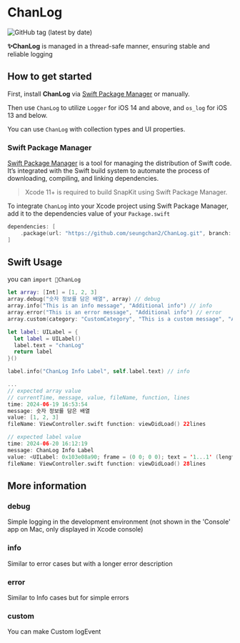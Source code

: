 ChanLog
===============
![GitHub tag (latest by date)](https://img.shields.io/github/v/tag/seungchan2/ChanLog?label=version&sort=semver)


**✨ChanLog** is managed in a thread-safe manner, ensuring stable and reliable logging


## How to get started

First, install **ChanLog** via [Swift Package Manager](https://swift.org/package-manager/) or manually.

Then use `ChanLog` to utilize `Logger` for iOS 14 and above, and `os_log` for iOS 13 and below.

You can use `ChanLog` with collection types and UI properties.

### Swift Package Manager

[Swift Package Manager](https://swift.org/package-manager/) is a tool for managing the distribution of Swift code. It’s integrated with the Swift build system to automate the process of downloading, compiling, and linking dependencies.

> Xcode 11+ is required to build SnapKit using Swift Package Manager.

To integrate `ChanLog` into your Xcode project using Swift Package Manager, add it to the dependencies value of your `Package.swift`

```swift
dependencies: [
    .package(url: "https://github.com/seungchan2/ChanLog.git", branch: "main"))
]
```

## Swift Usage
you can `import ChanLog`
```swift
let array: [Int] = [1, 2, 3]
array.debug("숫자 정보를 담은 배열", array) // debug
array.info("This is an info message", "Additional info") // info
array.error("This is an error message", "Additional info") // error
array.custom(category: "CustomCategory", "This is a custom message", "Additional info") // custom

let label: UILabel = {
  let label = UILabel()
  label.text = "chanLog"
  return label
}()

label.info("ChanLog Info Label", self.label.text) // info

...
// expected array value 
// currentTime, message, value, fileName, function, lines
time: 2024-06-19 16:53:54
message: 숫자 정보를 담은 배열
value: [1, 2, 3]
fileName: ViewController.swift function: viewDidLoad() 22lines

// expected label value 
time: 2024-06-20 16:12:19
message: ChanLog Info Label
value: <UILabel: 0x103e08a90; frame = (0 0; 0 0); text = '1...1' (length = 3); userInteractionEnabled = NO; backgroundColor = UIExtendedGrayColorSpace 0 0; layer = <_UILabelLayer: 0x600002614a80>> Optional("chanLog")
fileName: ViewController.swift function: viewDidLoad() 28lines
```


## More information
### debug
Simple logging in the development environment (not shown in the 'Console' app on Mac, only displayed in Xcode console)
### info
Similar to error cases but with a longer error description
### error
Similar to Info cases but for simple errors
### custom
You can make Custom logEvent

